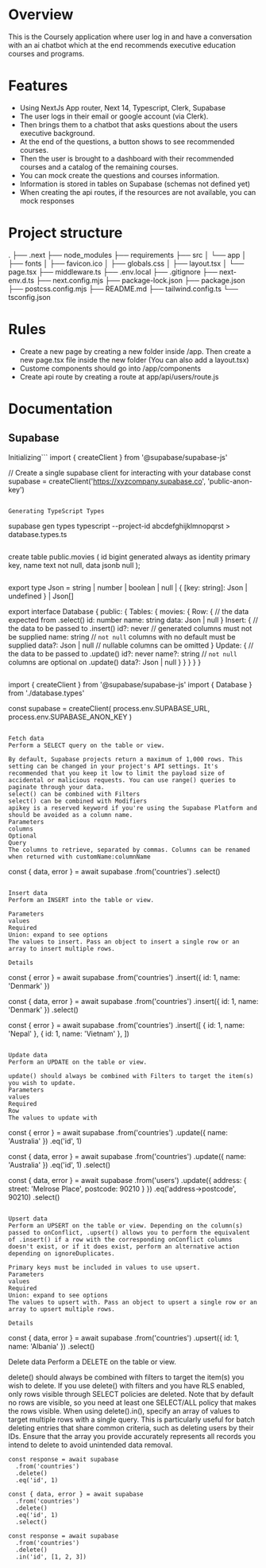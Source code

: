 # Overview 

This is the Coursely application where user log in and have a conversation with an ai chatbot which at the end recommends executive education courses and programs. 

# Features 
- Using NextJs App router, Next 14, Typescript, Clerk, Supabase
- The user logs in their email or google account (via Clerk). 
- Then brings them to a chatbot that asks questions about the users executive background. 
- At the end of the questions, a button shows to see recommended courses. 
- Then the user is brought to a dashboard with their recommended courses and a catalog of the remaining courses. 
- You can mock create the questions and courses information. 
- Information is stored in tables on Supabase (schemas not defined yet) 
- When creating the api routes, if the resources are not available, you can mock responses

# Project structure

.
├── .next
├── node_modules
├── requirements
├── src
│   └── app
│       ├── fonts
│       ├── favicon.ico
│       ├── globals.css
│       ├── layout.tsx
│       └── page.tsx
├── middleware.ts
├── .env.local
├── .gitignore
├── next-env.d.ts
├── next.config.mjs
├── package-lock.json
├── package.json
├── postcss.config.mjs
├── README.md
├── tailwind.config.ts
└── tsconfig.json


# Rules 
- Create a new page by creating a new folder inside /app. Then create a new page.tsx file inside the new folder (You can also add a layout.tsx)
- Custome components should go into /app/components
- Create api route by creating a route at app/api/users/route.js

# Documentation 

## Supabase

Initializing```
import { createClient } from '@supabase/supabase-js'

// Create a single supabase client for interacting with your database
const supabase = createClient('https://xyzcompany.supabase.co', 'public-anon-key')

```

Generating TypeScript Types
```
supabase gen types typescript --project-id abcdefghijklmnopqrst > database.types.ts
```
```
create table public.movies (
  id bigint generated always as identity primary key,
  name text not null,
  data jsonb null
);
```
```
export type Json = string | number | boolean | null | { [key: string]: Json | undefined } | Json[]

export interface Database {
  public: {
    Tables: {
      movies: {
        Row: {               // the data expected from .select()
          id: number
          name: string
          data: Json | null
        }
        Insert: {            // the data to be passed to .insert()
          id?: never         // generated columns must not be supplied
          name: string       // `not null` columns with no default must be supplied
          data?: Json | null // nullable columns can be omitted
        }
        Update: {            // the data to be passed to .update()
          id?: never
          name?: string      // `not null` columns are optional on .update()
          data?: Json | null
        }
      }
    }
  }
}
```
```
import { createClient } from '@supabase/supabase-js'
import { Database } from './database.types'

const supabase = createClient<Database>(
  process.env.SUPABASE_URL,
  process.env.SUPABASE_ANON_KEY
)
```

Fetch data
Perform a SELECT query on the table or view.

By default, Supabase projects return a maximum of 1,000 rows. This setting can be changed in your project's API settings. It's recommended that you keep it low to limit the payload size of accidental or malicious requests. You can use range() queries to paginate through your data.
select() can be combined with Filters
select() can be combined with Modifiers
apikey is a reserved keyword if you're using the Supabase Platform and should be avoided as a column name.
Parameters
columns
Optional
Query
The columns to retrieve, separated by commas. Columns can be renamed when returned with customName:columnName

```
const { data, error } = await supabase
  .from('countries')
  .select()

```

Insert data
Perform an INSERT into the table or view.

Parameters
values
Required
Union: expand to see options
The values to insert. Pass an object to insert a single row or an array to insert multiple rows.

Details

```
const { error } = await supabase
  .from('countries')
  .insert({ id: 1, name: 'Denmark' })

const { data, error } = await supabase
  .from('countries')
  .insert({ id: 1, name: 'Denmark' })
  .select()

const { error } = await supabase
  .from('countries')
  .insert([
    { id: 1, name: 'Nepal' },
    { id: 1, name: 'Vietnam' },
  ])

```

Update data
Perform an UPDATE on the table or view.

update() should always be combined with Filters to target the item(s) you wish to update.
Parameters
values
Required
Row
The values to update with

```
const { error } = await supabase
  .from('countries')
  .update({ name: 'Australia' })
  .eq('id', 1)

const { data, error } = await supabase
  .from('countries')
  .update({ name: 'Australia' })
  .eq('id', 1)
  .select()

const { data, error } = await supabase
  .from('users')
  .update({
    address: {
      street: 'Melrose Place',
      postcode: 90210
    }
  })
  .eq('address->postcode', 90210)
  .select()

```

Upsert data
Perform an UPSERT on the table or view. Depending on the column(s) passed to onConflict, .upsert() allows you to perform the equivalent of .insert() if a row with the corresponding onConflict columns doesn't exist, or if it does exist, perform an alternative action depending on ignoreDuplicates.

Primary keys must be included in values to use upsert.
Parameters
values
Required
Union: expand to see options
The values to upsert with. Pass an object to upsert a single row or an array to upsert multiple rows.

Details
```
const { data, error } = await supabase
  .from('countries')
  .upsert({ id: 1, name: 'Albania' })
  .select()

Delete data
Perform a DELETE on the table or view.

delete() should always be combined with filters to target the item(s) you wish to delete.
If you use delete() with filters and you have RLS enabled, only rows visible through SELECT policies are deleted. Note that by default no rows are visible, so you need at least one SELECT/ALL policy that makes the rows visible.
When using delete().in(), specify an array of values to target multiple rows with a single query. This is particularly useful for batch deleting entries that share common criteria, such as deleting users by their IDs. Ensure that the array you provide accurately represents all records you intend to delete to avoid unintended data removal.

```
const response = await supabase
  .from('countries')
  .delete()
  .eq('id', 1)

const { data, error } = await supabase
  .from('countries')
  .delete()
  .eq('id', 1)
  .select()

const response = await supabase
  .from('countries')
  .delete()
  .in('id', [1, 2, 3])

```


